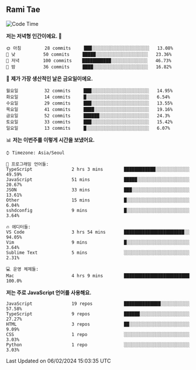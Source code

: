 ## Rami Tae

<!--START_SECTION:waka-->
![Code Time](http://img.shields.io/badge/Code%20Time-1%2C358%20hrs%2010%20mins-blue)

**저는 저녁형 인간이에요. 🦉** 

```text
🌞 아침         28 commits     ███░░░░░░░░░░░░░░░░░░░░░░   13.08% 
🌆 낮　         50 commits     █████░░░░░░░░░░░░░░░░░░░░   23.36% 
🌃 저녁         100 commits    ███████████░░░░░░░░░░░░░░   46.73% 
🌙 밤　         36 commits     ████░░░░░░░░░░░░░░░░░░░░░   16.82%

```
📅 **제가 가장 생산적인 날은 금요일이에요.** 

```text
월요일          32 commits     ███░░░░░░░░░░░░░░░░░░░░░░   14.95% 
화요일          14 commits     █░░░░░░░░░░░░░░░░░░░░░░░░   6.54% 
수요일          29 commits     ███░░░░░░░░░░░░░░░░░░░░░░   13.55% 
목요일          41 commits     ████░░░░░░░░░░░░░░░░░░░░░   19.16% 
금요일          52 commits     ██████░░░░░░░░░░░░░░░░░░░   24.3% 
토요일          33 commits     ███░░░░░░░░░░░░░░░░░░░░░░   15.42% 
일요일          13 commits     █░░░░░░░░░░░░░░░░░░░░░░░░   6.07%

```


📊 **저는 이번주를 이렇게 시간을 보냈어요.** 

```text
⌚︎ Timezone: Asia/Seoul

💬 프로그래밍 언어들: 
TypeScript               2 hrs 3 mins        ████████████░░░░░░░░░░░░░   49.59% 
JavaScript               51 mins             █████░░░░░░░░░░░░░░░░░░░░   20.67% 
JSON                     33 mins             ███░░░░░░░░░░░░░░░░░░░░░░   13.61% 
Other                    15 mins             █░░░░░░░░░░░░░░░░░░░░░░░░   6.04% 
sshdconfig               9 mins              █░░░░░░░░░░░░░░░░░░░░░░░░   3.64%

🔥 에디터들: 
VS Code                  3 hrs 54 mins       ███████████████████████░░   94.05% 
Vim                      9 mins              █░░░░░░░░░░░░░░░░░░░░░░░░   3.64% 
Sublime Text             5 mins              ░░░░░░░░░░░░░░░░░░░░░░░░░   2.31%

💻 운영 체제들: 
Mac                      4 hrs 9 mins        █████████████████████████   100.0%

```

**저는 주로 JavaScript 언어를 사용해요.** 

```text
JavaScript               19 repos            ██████████████░░░░░░░░░░░   57.58% 
TypeScript               9 repos             ██████░░░░░░░░░░░░░░░░░░░   27.27% 
HTML                     3 repos             ██░░░░░░░░░░░░░░░░░░░░░░░   9.09% 
CSS                      1 repo              ░░░░░░░░░░░░░░░░░░░░░░░░░   3.03% 
Python                   1 repo              ░░░░░░░░░░░░░░░░░░░░░░░░░   3.03%

```



 Last Updated on 06/02/2024 15:03:35 UTC
<!--END_SECTION:waka-->
